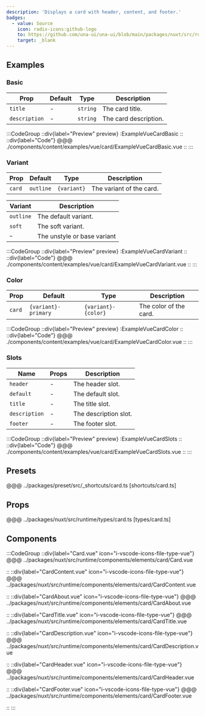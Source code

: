 ```yaml
---
description: 'Displays a card with header, content, and footer.'
badges:
  - value: Source
    icon: radix-icons:github-logo
    to: https://github.com/una-ui/una-ui/blob/main/packages/nuxt/src/runtime/components/elements/card/Card.vue
    target: _blank
---
```



## Examples

### Basic

| Prop          | Default | Type     | Description           |
| ------------- | ------- | -------- | --------------------- |
| `title`       | -       | `string` | The card title.       |
| `description` | -       | `string` | The card description. |

:::CodeGroup
::div{label="Preview" preview}
  :ExampleVueCardBasic
::
::div{label="Code"}
@@@ ./components/content/examples/vue/card/ExampleVueCardBasic.vue
::
:::

### Variant

| Prop   | Default   | Type        | Description              |
| ------ | --------- | ----------- | ------------------------ |
| `card` | `outline` | `{variant}` | The variant of the card. |

| Variant   | Description                 |
| --------- | --------------------------- |
| `outline` | The default variant.        |
| `soft`    | The soft variant.           |
| `~`       | The unstyle or base variant |

:::CodeGroup
::div{label="Preview" preview}
  :ExampleVueCardVariant
::
::div{label="Code"}
@@@ ./components/content/examples/vue/card/ExampleVueCardVariant.vue
::
:::

### Color

| Prop   | Default             | Type                | Description            |
| ------ | ------------------- | ------------------- | ---------------------- |
| `card` | `{variant}-primary` | `{variant}-{color}` | The color of the card. |

:::CodeGroup
::div{label="Preview" preview}
  :ExampleVueCardColor
::
::div{label="Code"}
@@@ ./components/content/examples/vue/card/ExampleVueCardColor.vue
::
:::

### Slots

| Name          | Props | Description           |
| ------------- | ----- | --------------------- |
| `header`      | -     | The header slot.      |
| `default`     | -     | The default slot.     |
| `title`       | -     | The title slot.       |
| `description` | -     | The description slot. |
| `footer`      | -     | The footer slot.      |

:::CodeGroup
::div{label="Preview" preview}
  :ExampleVueCardSlots
::
::div{label="Code"}
@@@ ./components/content/examples/vue/card/ExampleVueCardSlots.vue
::
:::

## Presets

@@@ ../packages/preset/src/_shortcuts/card.ts [shortcuts/card.ts]

## Props

@@@ ../packages/nuxt/src/runtime/types/card.ts [types/card.ts]

## Components

:::CodeGroup
::div{label="Card.vue" icon="i-vscode-icons-file-type-vue"}
@@@ ../packages/nuxt/src/runtime/components/elements/card/Card.vue

::
::div{label="CardContent.vue" icon="i-vscode-icons-file-type-vue"}
@@@ ../packages/nuxt/src/runtime/components/elements/card/CardContent.vue

::
::div{label="CardAbout.vue" icon="i-vscode-icons-file-type-vue"}
@@@ ../packages/nuxt/src/runtime/components/elements/card/CardAbout.vue

::
::div{label="CardTitle.vue" icon="i-vscode-icons-file-type-vue"}
@@@ ../packages/nuxt/src/runtime/components/elements/card/CardTitle.vue

::
::div{label="CardDescription.vue" icon="i-vscode-icons-file-type-vue"}
@@@ ../packages/nuxt/src/runtime/components/elements/card/CardDescription.vue

::
::div{label="CardHeader.vue" icon="i-vscode-icons-file-type-vue"}
@@@ ../packages/nuxt/src/runtime/components/elements/card/CardHeader.vue

::
::div{label="CardFooter.vue" icon="i-vscode-icons-file-type-vue"}
@@@ ../packages/nuxt/src/runtime/components/elements/card/CardFooter.vue

::
:::
